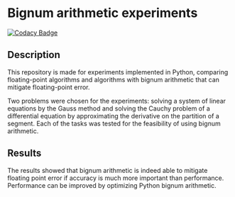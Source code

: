 # Bignum arithmetic experiments

[![Codacy Badge](https://api.codacy.com/project/badge/Grade/7515d5b9937840c98b8a2b4a0b11e7de)](https://app.codacy.com/gh/letit6E/bignum-experiments?utm_source=github.com&utm_medium=referral&utm_content=letit6E/bignum-experiments&utm_campaign=Badge_Grade_Settings)

## Description

This repository is made for experiments implemented in Python, comparing floating-point algorithms and algorithms with bignum arithmetic that can mitigate floating-point error.

Two problems were chosen for the experiments: solving a system of linear equations by the Gauss method and solving the Cauchy problem of a differential equation by approximating the derivative on the partition of a segment. Each of the tasks was tested for the feasibility of using bignum arithmetic.

## Results

The results showed that bignum arithmetic is indeed able to mitigate floating point error if accuracy is much more important than performance. Performance can be improved by optimizing Python bignum arithmetic.
